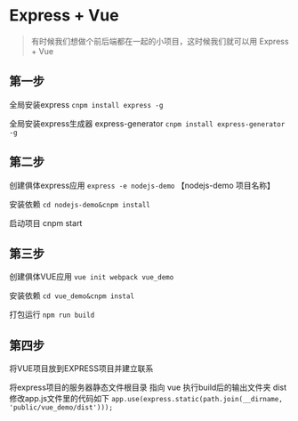 # Express + Vue

> 有时候我们想做个前后端都在一起的小项目，这时候我们就可以用 Express + Vue 

## 第一步
全局安装express 
`cnpm install express -g `

全局安装express生成器 express-generator 
`cnpm install express-generator -g `

## 第二步
创建俱体express应用
`express -e nodejs-demo` 【nodejs-demo 项目名称】

安装依赖
`cd nodejs-demo&cnpm install`

启动项目
cnpm start

## 第三步
创建俱体VUE应用
`vue init webpack vue_demo`

安装依赖
`cd vue_demo&cnpm instal`

打包运行
`npm run build`

## 第四步
将VUE项目放到EXPRESS项目并建立联系

将express项目的服务器静态文件根目录 指向 vue 执行build后的输出文件夹 dist
修改app.js文件里的代码如下
`app.use(express.static(path.join(__dirname, 'public/vue_demo/dist')));`

